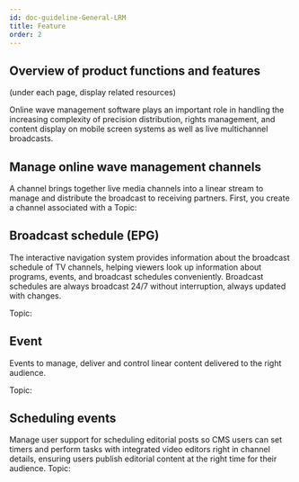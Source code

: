 ```yaml
---
id: doc-guideline-General-LRM
title: Feature
order: 2
---
```


## Overview of product functions and features

(under each page, display related resources)

Online wave management software plays an important role in handling the increasing complexity of precision distribution, rights management, and content display on mobile screen systems as well as live multichannel broadcasts.

## Manage online wave management channels

A channel brings together live media channels into a linear stream to manage and distribute the broadcast to receiving partners. First, you create a channel associated with a
Topic:

## Broadcast schedule (EPG)

The interactive navigation system provides information about the broadcast schedule of TV channels, helping viewers look up information about programs, events, and broadcast schedules conveniently. Broadcast schedules are always broadcast 24/7 without interruption, always updated with changes.

Topic:

## Event

Events to manage, deliver and control linear content delivered to the right audience.

Topic:

## Scheduling events

Manage user support for scheduling editorial posts so CMS users can set timers and perform tasks with integrated video editors right in channel details, ensuring users publish editorial content at the right time for their audience.
Topic:
